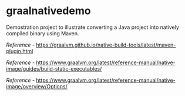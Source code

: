 # graalnativedemo

Demostration project to illustrate converting a Java project into natively compiled binary using Maven.


*Reference* - https://graalvm.github.io/native-build-tools/latest/maven-plugin.html

*Reference* - https://www.graalvm.org/latest/reference-manual/native-image/guides/build-static-executables/

*Reference* - https://www.graalvm.org/latest/reference-manual/native-image/overview/Options/



